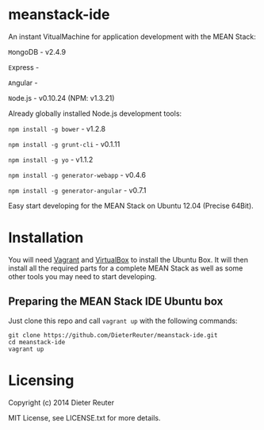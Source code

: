 meanstack-ide
=============

An instant VitualMachine for application development with the MEAN Stack: 

`M`ongoDB - v2.4.9

`E`xpress - 

`A`ngular - 

`N`ode.js - v0.10.24 (NPM: v1.3.21)


Already globally installed Node.js development tools:

`npm install -g bower` - v1.2.8

`npm install -g grunt-cli` - v0.1.11

`npm install -g yo` - v1.1.2

`npm install -g generator-webapp` - v0.4.6

`npm install -g generator-angular` - v0.7.1


Easy start developing for the MEAN Stack on Ubuntu 12.04 (Precise 64Bit).

# Installation
You will need [Vagrant](http://vagrantup.com) and [VirtualBox](http://virtualbox.org) to install the Ubuntu Box. It will then install all the required parts for a complete MEAN Stack as well as some other tools you may need to start developing.

## Preparing the MEAN Stack IDE Ubuntu box
Just clone this repo and call `vagrant up` with the following commands:

    git clone https://github.com/DieterReuter/meanstack-ide.git
    cd meanstack-ide
    vagrant up

# Licensing
Copyright (c) 2014 Dieter Reuter

MIT License, see LICENSE.txt for more details.
